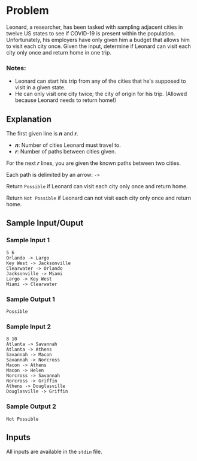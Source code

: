 # Problem
Leonard, a researcher, has been tasked with sampling adjacent cities in twelve US states to see if COVID-19 is present within the population. Unfortunately, his employers have only given him a budget that allows him to visit each city once. Given the input, determine if Leonard can visit each city only once and return home in one trip.

### Notes:
* Leonard can start his trip from any of the cities that he's supposed to visit in a given state.
* He can only visit one city twice; the city of origin for his trip. (Allowed because Leonard needs to return home!)

## Explanation
The first given line is ***n*** and ***r***. 
* ***n***: Number of cities Leonard must travel to.
* ***r***: Number of paths between cities given.

For the next ***r*** lines, you are given the known paths between two cities.

Each path is delimited by an arrow: `->`

Return `Possible` if Leonard can visit each city only once and return home.

Return `Not Possible` if Leonard can not visit each city only once and return home.

## Sample Input/Ouput

### Sample Input 1
```
5 6
Orlando -> Largo
Key West -> Jacksonville
Clearwater -> Orlando
Jacksonville -> Miami
Largo -> Key West
Miami -> Clearwater
```

### Sample Output 1
`Possible`

### Sample Input 2
```
8 10
Atlanta -> Savannah
Atlanta -> Athens
Savannah -> Macon
Savannah -> Norcross 
Macon -> Athens
Macon -> Helen
Norcross -> Savannah
Norcross -> Griffin
Athens -> Douglasville
Douglasville -> Griffin
```

### Sample Output 2
`Not Possible`

## Inputs
All inputs are available in the `stdin` file.
